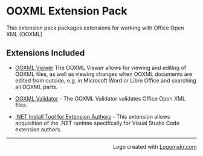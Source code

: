# OOXML Extension Pack

This extension pack packages extensions for working with Office Open XML (OOXML)

## Extensions Included

* [OOXML Viewer](https://marketplace.visualstudio.com/items?itemName=yuenm18.ooxml-viewer) The OOXML Viewer allows for viewing and editing of OOXML files, as well as viewing changes when OOXML documents are edited from outside, e.g. in Microsoft Word or Libre Office and searching all OOXML parts.

* [OOXML Validator](https://marketplace.visualstudio.com/items?itemName=mikeebowen.ooxml-validator-vscode) - The OOXML Validator validates Office Open XML files.

* [.NET Install Tool for Extension Authors](https://marketplace.visualstudio.com/items?itemName=ms-dotnettools.vscode-dotnet-runtime) - This extension allows acquisition of the .NET runtime specifically for Visual Studio Code extension authors.

---
<p align="right">Logo created with <a href="https://logomakr.com/">Logomakr.com</a></p>
